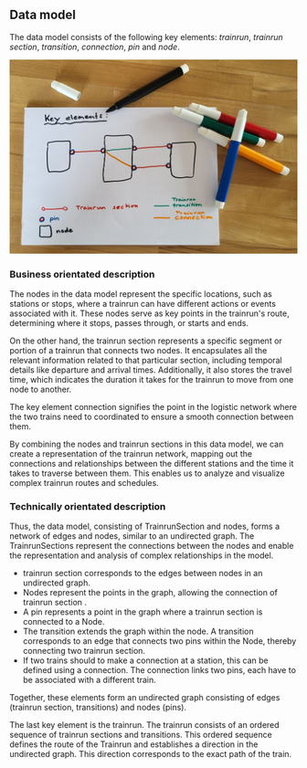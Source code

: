 ## Data model

The data model consists of the following key elements: *trainrun*, *trainrun section*,
*transition*, *connection*, *pin* and *node*.

![Data model](./images/DataMoel_Sketch_KeyElement_001.jpg)

### Business orientated description

The nodes in the data model represent the specific locations, such as stations or stops, where a
trainrun can have different actions or events associated with it. These nodes serve as key points in
the trainrun's route, determining where it stops, passes through, or starts and ends.

On the other hand, the trainrun section represents a specific segment or portion of a trainrun that
connects two nodes. It encapsulates all the relevant information related to that particular section,
including temporal details like departure and arrival times. Additionally, it also stores the travel
time, which indicates the duration it takes for the trainrun to move from one node to another.

The key element connection signifies the point in the logistic network where the two trains need to
coordinated to ensure a smooth connection between them.

By combining the nodes and trainrun sections in this data model, we can create a representation of
the trainrun network, mapping out the connections and relationships between the different stations
and the time it takes to traverse between them. This enables us to analyze and visualize complex
trainrun routes and schedules.


### Technically orientated description

Thus, the data model, consisting of TrainrunSection and nodes, forms a network of edges and nodes,
similar to an undirected graph. The TrainrunSections represent the connections between the nodes and
enable the representation and analysis of complex relationships in the model.

- trainrun section corresponds to the edges between nodes in an undirected graph.
- Nodes represent the points in the graph, allowing the connection of trainrun section .
- A pin represents a point in the graph where a trainrun section is connected to a Node.
- The transition extends the graph within the node. A transition corresponds to an edge that
  connects two pins within the Node, thereby
  connecting two trainrun section.
- If two trains should to make a connection at a station, this can be defined using a connection.
  The connection links two pins, each have to be associated with a different train.

Together, these elements form an undirected graph consisting of edges (trainrun section,
transitions) and nodes (pins).

The last key element is the trainrun. The trainrun consists of an ordered sequence of
trainrun sections and transitions. This ordered sequence defines the route of the Trainrun and
establishes a direction in the undirected graph. This direction corresponds to the exact path of the
train.


